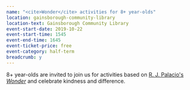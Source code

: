```yaml
---
name: "<cite>Wonder</cite> activities for 8+ year-olds"
location: gainsborough-community-library
location-text: Gainsborough Community Library
event-start-date: 2019-10-22
event-start-time: 1545
event-end-time: 1645
event-ticket-price: free
event-category: half-term
breadcrumb: y
---
```


8+ year-olds are invited to join us for activities based on [R. J. Palacio's <cite>Wonder</cite>](https://suffolk.spydus.co.uk/cgi-bin/spydus.exe/ENQ/OPAC/BIBENQ?BRN=2102472) and celebrate kindness and difference.
